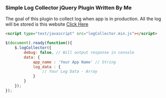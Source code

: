 ### Simple Log Collector jQuery Plugin Written By Me

The goal of this plugin to collect log when app is in production. All the log will be stored is this website
[Click Here](https://app-log-collector.herokuapp.com/logs)


```html
<script type="text/javascript" src="logCollector.min.js"></script>
```

```javascript
$(document).ready(function(){
	$.logCollector({
		debug: false, // Will output response in console
		data: {
			app_name : 'Your App Name' // String
			log_data : {
				// Your Log Data - Array
			}
		}
	});
});
```